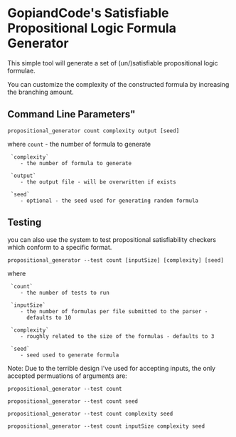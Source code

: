 #   GopiandCode's Satisfiable Propositional Logic Formula Generator   
 This simple tool will generate a set of (un/)satisfiable propositional
 logic formulae. 

 You can customize the complexity of the constructed formula by 
 increasing the branching amount. 
 
##  Command Line Parameters" 
``` propositional_generator count complexity output [seed] ``` 

where 
    `count` 
        - the number of formula to generate 
        
     `complexity` 
        - the number of formula to generate 
        
     `output` 
        - the output file - will be overwritten if exists 
        
     `seed` 
        - optional - the seed used for generating random formula 
        
 
## Testing
you can also use the system to test propositional satisfiability 
 checkers which conform to a specific format. 
 
 
``` propositional_generator --test count [inputSize] [complexity] [seed] ``` 

where 
 
     `count` 
        - the number of tests to run 
        
     `inputSize` 
        - the number of formulas per file submitted to the parser - 
          defaults to 10 
          
     `complexity` 
        - roughly related to the size of the formulas - defaults to 3 
        
     `seed` 
        - seed used to generate formula 
        
Note: Due to the terrible design I've used for accepting inputs, the
 	     only accepted permuations of arguments are:  
       
```propositional_generator --test count``` 
 
```propositional_generator --test count seed``` 
 
```propositional_generator --test count complexity seed``` 
 
```propositional_generator --test count inputSize complexity seed``` 
 
